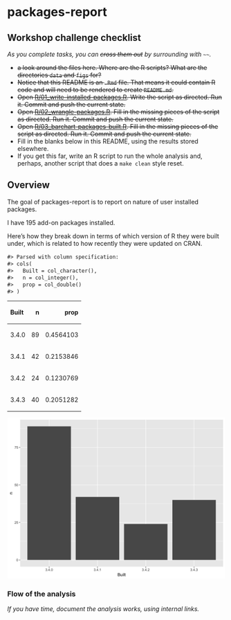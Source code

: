 
<!-- README.md is generated from README.Rmd. Please edit that file -->

# packages-report

## Workshop challenge checklist

*As you complete tasks, you can ~~cross them out~~ by surrounding with
`~~`.*

  - ~~a look around the files here. Where are the R scripts? What are
    the directories `data` and `figs` for?~~
  - ~~Notice that this README is an `.Rmd` file. That means it could
    contain R code and will need to be rendered to create `README.md`.~~
  - ~~Open
    [R/01\_write-installed-packages.R](R/01_write-installed-packages.R).
    Write the script as directed. Run it. Commit and push the current
    state.~~
  - ~~Open [R/02\_wrangle-packages.R](R/02_wrangle-packages.R). Fill in
    the missing pieces of the script as directed. Run it. Commit and
    push the current state.~~
  - ~~Open
    [R/03\_barchart-packages-built.R](R/03_barchart-packages-built.R).
    Fill in the missing pieces of the script as directed. Run it. Commit
    and push the current state.~~
  - Fill in the blanks below in this README, using the results stored
    elsewhere.
  - If you get this far, write an R script to run the whole analysis
    and, perhaps, another script that does a `make clean` style reset.

## Overview

The goal of packages-report is to report on nature of user installed
packages.

I have 195 add-on packages installed.

Here’s how they break down in terms of which version of R they were
built under, which is related to how recently they were updated on CRAN.

    #> Parsed with column specification:
    #> cols(
    #>   Built = col_character(),
    #>   n = col_integer(),
    #>   prop = col_double()
    #> )

<table>

<thead>

<tr>

<th style="text-align:left;">

Built

</th>

<th style="text-align:right;">

n

</th>

<th style="text-align:right;">

prop

</th>

</tr>

</thead>

<tbody>

<tr>

<td style="text-align:left;">

3.4.0

</td>

<td style="text-align:right;">

89

</td>

<td style="text-align:right;">

0.4564103

</td>

</tr>

<tr>

<td style="text-align:left;">

3.4.1

</td>

<td style="text-align:right;">

42

</td>

<td style="text-align:right;">

0.2153846

</td>

</tr>

<tr>

<td style="text-align:left;">

3.4.2

</td>

<td style="text-align:right;">

24

</td>

<td style="text-align:right;">

0.1230769

</td>

</tr>

<tr>

<td style="text-align:left;">

3.4.3

</td>

<td style="text-align:right;">

40

</td>

<td style="text-align:right;">

0.2051282

</td>

</tr>

</tbody>

</table>

![](figs/built-barchart.png)

### Flow of the analysis

*If you have time, document the analysis works, using internal links.*
